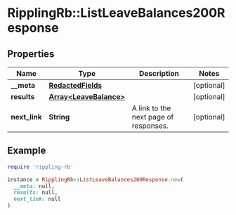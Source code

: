 # RipplingRb::ListLeaveBalances200Response

## Properties

| Name | Type | Description | Notes |
| ---- | ---- | ----------- | ----- |
| **__meta** | [**RedactedFields**](RedactedFields.md) |  | [optional] |
| **results** | [**Array&lt;LeaveBalance&gt;**](LeaveBalance.md) |  | [optional] |
| **next_link** | **String** | A link to the next page of responses. | [optional] |

## Example

```ruby
require 'rippling-rb'

instance = RipplingRb::ListLeaveBalances200Response.new(
  __meta: null,
  results: null,
  next_link: null
)
```

